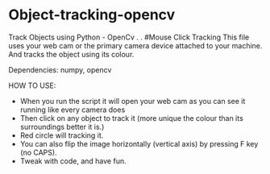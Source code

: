 # Object-tracking-opencv
Track Objects using Python - OpenCv 
.
.
#Mouse Click Tracking
This file uses your web cam or the primary camera device attached to your machine.
And tracks the object using its colour.

Dependencies: numpy, opencv

HOW TO USE:
* When you run the script it will open your web cam as you can see it running like every camera does
* Then click on any object to track it (more unique the colour than its surroundings better it is.)
* Red circle will tracking it.
* You can also flip the image horizontally (vertical axis) by pressing F key (no CAPS).
* Tweak with code, and have fun.
